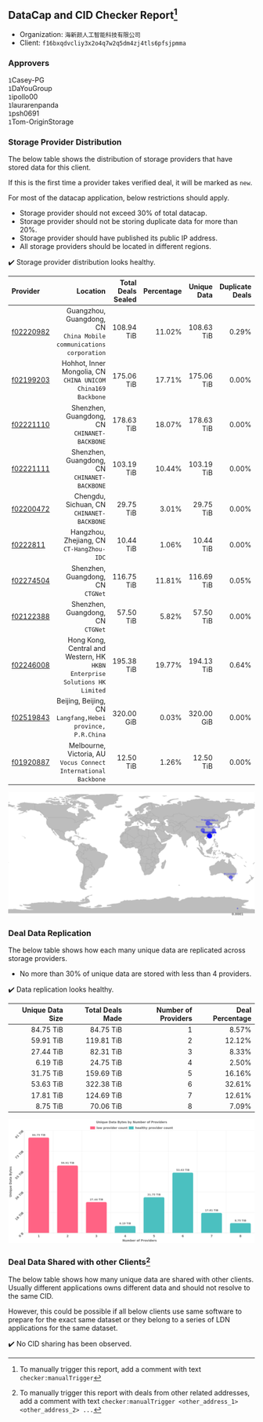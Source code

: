 ## DataCap and CID Checker Report[^1]
 - Organization: `海新颜人工智能科技有限公司`
 - Client: `f16bxqdvcliy3x2o4q7w2q5dm4zj4tls6pfsjpmma`
### Approvers
`1`Casey-PG<br/>`1`DaYouGroup<br/>`1`ipollo00<br/>`1`laurarenpanda<br/>`1`psh0691<br/>`1`Tom-OriginStorage

### Storage Provider Distribution
The below table shows the distribution of storage providers that have stored data for this client.

If this is the first time a provider takes verified deal, it will be marked as `new`.

For most of the datacap application, below restrictions should apply.
 - Storage provider should not exceed 30% of total datacap.
 - Storage provider should not be storing duplicate data for more than 20%.
 - Storage provider should have published its public IP address.
 - All storage providers should be located in different regions.

✔️ Storage provider distribution looks healthy.

| Provider                                              |                                                                      Location | Total Deals Sealed | Percentage | Unique Data | Duplicate Deals |
| :---------------------------------------------------- | ----------------------------------------------------------------------------: | -----------------: | ---------: | ----------: | --------------: |
| [f02220982](https://filfox.info/en/address/f02220982) |        Guangzhou, Guangdong, CN<br/>`China Mobile communications corporation` |         108.94 TiB |     11.02% |  108.63 TiB |           0.29% |
| [f02199203](https://filfox.info/en/address/f02199203) |               Hohhot, Inner Mongolia, CN<br/>`CHINA UNICOM China169 Backbone` |         175.06 TiB |     17.71% |  175.06 TiB |           0.00% |
| [f02221110](https://filfox.info/en/address/f02221110) |                               Shenzhen, Guangdong, CN<br/>`CHINANET-BACKBONE` |         178.63 TiB |     18.07% |  178.63 TiB |           0.00% |
| [f02221111](https://filfox.info/en/address/f02221111) |                               Shenzhen, Guangdong, CN<br/>`CHINANET-BACKBONE` |         103.19 TiB |     10.44% |  103.19 TiB |           0.00% |
| [f02200472](https://filfox.info/en/address/f02200472) |                                  Chengdu, Sichuan, CN<br/>`CHINANET-BACKBONE` |          29.75 TiB |      3.01% |   29.75 TiB |           0.00% |
| [f0222811](https://filfox.info/en/address/f0222811)   |                                  Hangzhou, Zhejiang, CN<br/>`CT-HangZhou-IDC` |          10.44 TiB |      1.06% |   10.44 TiB |           0.00% |
| [f02274504](https://filfox.info/en/address/f02274504) |                                          Shenzhen, Guangdong, CN<br/>`CTGNet` |         116.75 TiB |     11.81% |  116.69 TiB |           0.05% |
| [f02122388](https://filfox.info/en/address/f02122388) |                                          Shenzhen, Guangdong, CN<br/>`CTGNet` |          57.50 TiB |      5.82% |   57.50 TiB |           0.00% |
| [f02246008](https://filfox.info/en/address/f02246008) | Hong Kong, Central and Western, HK<br/>`HKBN Enterprise Solutions HK Limited` |         195.38 TiB |     19.77% |  194.13 TiB |           0.64% |
| [f02519843](https://filfox.info/en/address/f02519843) |                 Beijing, Beijing, CN<br/>`Langfang,Hebei province, P.R.China` |         320.00 GiB |      0.03% |  320.00 GiB |           0.00% |
| [f01920887](https://filfox.info/en/address/f01920887) |            Melbourne, Victoria, AU<br/>`Vocus Connect International Backbone` |          12.50 TiB |      1.26% |   12.50 TiB |           0.00% |

<img src="https://raw.githubusercontent.com/data-preservation-programs/filplus-checker-assets/main/filecoin-project/filecoin-plus-large-datasets/issues/2118/1693895071220.png"/>

### Deal Data Replication
The below table shows how each many unique data are replicated across storage providers.

- No more than 30% of unique data are stored with less than 4 providers.

✔️ Data replication looks healthy.

| Unique Data Size | Total Deals Made | Number of Providers | Deal Percentage |
| ---------------: | ---------------: | ------------------: | --------------: |
|        84.75 TiB |        84.75 TiB |                   1 |           8.57% |
|        59.91 TiB |       119.81 TiB |                   2 |          12.12% |
|        27.44 TiB |        82.31 TiB |                   3 |           8.33% |
|         6.19 TiB |        24.75 TiB |                   4 |           2.50% |
|        31.75 TiB |       159.69 TiB |                   5 |          16.16% |
|        53.63 TiB |       322.38 TiB |                   6 |          32.61% |
|        17.81 TiB |       124.69 TiB |                   7 |          12.61% |
|         8.75 TiB |        70.06 TiB |                   8 |           7.09% |

<img src="https://raw.githubusercontent.com/data-preservation-programs/filplus-checker-assets/main/filecoin-project/filecoin-plus-large-datasets/issues/2118/1693895072037.png"/>

### Deal Data Shared with other Clients[^3]
The below table shows how many unique data are shared with other clients.
Usually different applications owns different data and should not resolve to the same CID.

However, this could be possible if all below clients use same software to prepare for the exact same dataset or they belong to a series of LDN applications for the same dataset.

✔️ No CID sharing has been observed.

[^1]: To manually trigger this report, add a comment with text `checker:manualTrigger`

[^2]: Deals from those addresses are combined into this report as they are specified with `checker:manualTrigger`

[^3]: To manually trigger this report with deals from other related addresses, add a comment with text `checker:manualTrigger <other_address_1> <other_address_2> ...`
